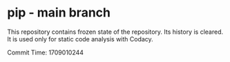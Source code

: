 # pip - main branch

This repository contains frozen state of the repository.
Its history is cleared. It is used only for static code
analysis with Codacy.

Commit Time: 1709010244
